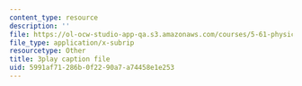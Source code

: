 ```yaml
---
content_type: resource
description: ''
file: https://ol-ocw-studio-app-qa.s3.amazonaws.com/courses/5-61-physical-chemistry-fall-2017/5991af71286b0f2290a7a74458e1e253_9WthWtTxdj0.srt
file_type: application/x-subrip
resourcetype: Other
title: 3play caption file
uid: 5991af71-286b-0f22-90a7-a74458e1e253
---
```

